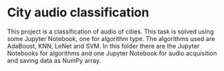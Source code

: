 # City audio classification
This project is a classification of audio of cities.
This task is solved using some Jupyter Notebook, one for algorithm type. The algorithms used are AdaBoost, KNN, LeNet and SVM. 
In this folder there are the Jupyter Notebooks for algorithms and one Jupyter Notebook for audio acquisition and saving data as NumPy array.
